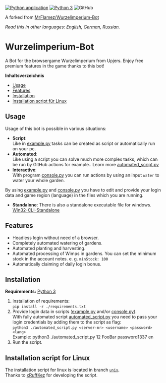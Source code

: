 [![Python application](https://github.com/MasterZydra/WurzelimperiumBot/actions/workflows/python-app.yml/badge.svg)](https://github.com/MasterZydra/WurzelimperiumBot/actions/workflows/python-app.yml)
[![Python 3](https://img.shields.io/badge/python-3-blue.svg)](https://www.python.org/)
![GitHub](https://img.shields.io/github/license/MasterZydra/WurzelimperiumBot)

A forked from [MrFlamez/Wurzelimperium-Bot](https://github.com/MrFlamez/Wurzelimperium-Bot)

*Read this in other languages: [English](README.md), [German](README.de.md), [Russian](README.ru.md).*

# Wurzelimperium-Bot
A Bot for the browsergame Wurzelimperium from Upjers. Enjoy free premium features in the game thanks to this bot!

**Inhaltsverzeichnis**
- [Usage](#usage)
- [Features](#features)
- [Installation](#installation)
- [Installation script für Linux](#installation-script-für-linux)

## Usage
Usage of this bot is possible in various situations:
- **Script**:  
Like in [example.py](./example.py) tasks can be created as script or automatically run on your pc.
- **Automated**:  
Like using a script you can solve much more complex tasks, which can be run by GitHub actions for example.. Learn more [automated_script.py](./automated_script.py)
- **Interactive**:  
With program [console.py](./console.py) you can run actions by using an input `water` to water your whole garden.

By using [example.py](./example.py) and [console.py](./console.py) you have to edit and provide your login data and game region (language) in the files which you are running.

- **Standalone**:
There is also a standalone executable file for windows. [Win32-CLI-Standalone](https://github.com/MasterZydra/WurzelimperiumBot/releases/)

## Features
- Headless login without need of a browser.
- Completely automated watering of gardens.
- Automated planting and harvesting.
- Automated processing of Wimps in gardens. You can set the minimum stock in the account notes. e. g. `minStock: 100`
- Automatically claiming of daily login bonus.

## Installation
**Requirements:** [Python 3](https://www.python.org/download/releases/3.0/)
1. Installation of requirements:  
`pip install -r ./requirements.txt`
2. Provide login data in scripts ([example.py](./example.py) and/or [console.py](./console.py)).  
   With fully automated script [automated_script.py](./automated_script.py) you need to pass your login credentials by adding them to the script as flag: </br>
   `python3 ./automated_script.py <server-nr> <username> <password> <lang>` </br>
   Example: python3 ./automated_script.py 12 FooBar password1337 en
3. Run the script.

## Installation script for Linux
The installation script for linux is located in branch [`unix`](https://github.com/MasterZydra/WurzelimperiumBot/tree/unix).  
Thanks to [xRuffKez](https://github.com/xRuffKez) for developing the script.
